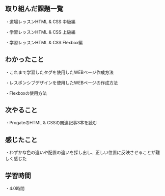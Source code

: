 ## 取り組んだ課題一覧
・道場レッスンHTML & CSS 中級編

・学習レッスンHTML & CSS 上級編

・学習レッスンHTML & CSS Flexbox編

## わかったこと
・これまで学習したタグを使用したWEBページ作成方法

・レスポンシブデザインを使用したWEBページの作成方法

・Flexboxの使用方法

## 次やること
・ProgateのHTML & CSSの関連記事3本を読む

## 感じたこと
・わずかな色の違いや配置の違いを探し出し、正しい位置に反映させることが難しく感じた

## 学習時間
・4.0時間
